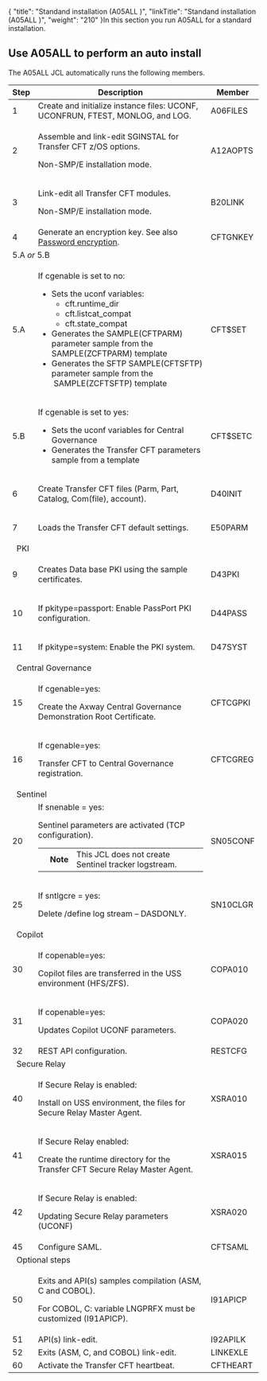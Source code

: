 {
    "title": "Standand installation (A05ALL )",
    "linkTitle": "Standand installation (A05ALL )",
    "weight": "210"
}In this section you run A05ALL for a standard installation.

## Use A05ALL to perform an auto install

The A05ALL JCL automatically runs the following members.

<table data-cellspacing="0">
<thead>
<tr class="header">
<th>Step</th>
<th>Description</th>
<th>Member</th>
</tr>
</thead>
<tbody>
<tr class="odd">
<td>1</td>
<td>Create and initialize instance files: UCONF, UCONFRUN, FTEST, MONLOG, and LOG.</td>
<td>A06FILES</td>
</tr>
<tr class="even">
<td>2</td>
<td><p>Assemble and link-edit SGINSTAL for Transfer CFT z/OS options.</p>
<p>Non-SMP/E installation mode.</p></td>
<td>A12AOPTS</td>
</tr>
<tr class="odd">
<td>3</td>
<td><p>Link-edit all Transfer CFT modules.</p>
<p>Non-SMP/E installation mode.</p></td>
<td>B20LINK</td>
</tr>
<tr class="even">
<td>4</td>
<td>Generate an encryption key. See also <a href="../t_customize_instance_zos">Password encryption</a>.</td>
<td>CFTGNKEY</td>
</tr>
<tr class="odd">
<td colspan="3">5.A <em>or</em> 5.B</td>
</tr>
<tr class="even">
<td>5.A</td>
<td><p>If cgenable is set to no:</p>
<ul>
<li>Sets the uconf variables:
<ul>
<li>cft.runtime_dir</li>
<li>cft.listcat_compat</li>
<li>cft.state_compat</li>
</ul></li>
<li>Generates the SAMPLE(CFTPARM) parameter sample from the SAMPLE(ZCFTPARM) template</li>
<li>Generates the SFTP SAMPLE(CFTSFTP) parameter sample from the  SAMPLE(ZCFTSFTP) template</li>
</ul></td>
<td>CFT$SET</td>
</tr>
<tr class="odd">
<td>5.B</td>
<td><p>If cgenable is set to yes:</p>
<ul>
<li>Sets the uconf variables for Central Governance</li>
<li>Generates the Transfer CFT parameters sample from a template</li>
</ul></td>
<td>CFT$SETC</td>
</tr>
<tr class="even">
<td>6</td>
<td><p>Create Transfer CFT files (Parm, Part, Catalog, Com(file), account).</p></td>
<td>D40INIT</td>
</tr>
<tr class="odd">
<td>7</td>
<td><p>Loads the Transfer CFT default settings.</p></td>
<td>E50PARM</td>
</tr>
<tr class="even">
<td colspan="2">  PKI</td>
<td> </td>
</tr>
<tr class="odd">
<td>9</td>
<td><p>Creates Data base PKI using the sample certificates.</p></td>
<td>D43PKI</td>
</tr>
<tr class="even">
<td>10</td>
<td><p>If pkitype=passport: Enable PassPort PKI configuration.</p></td>
<td>D44PASS</td>
</tr>
<tr class="odd">
<td>11</td>
<td><p>If pkitype=system: Enable the PKI system.</p></td>
<td>D47SYST</td>
</tr>
<tr class="even">
<td colspan="2">  Central Governance</td>
<td> </td>
</tr>
<tr class="odd">
<td>15</td>
<td><p>If cgenable=yes:</p>
<p>Create the Axway <span>Central Governance</span> Demonstration Root Certificate.</p></td>
<td>CFTCGPKI</td>
</tr>
<tr class="even">
<td>16</td>
<td><p>If cgenable=yes:</p>
<p>Transfer CFT to <span>Central Governance</span> registration.</p></td>
<td>CFTCGREG</td>
</tr>
<tr class="odd">
<td colspan="2">  Sentinel</td>
<td> </td>
</tr>
<tr class="even">
<td>20</td>
<td>If snenable = yes:
<p>Sentinel parameters are activated (TCP configuration).</p>
<table data-cellpadding="0" data-cellspacing="0">
<tbody>
<tr class="odd">
<td data-valign="top"></td>
<td data-valign="top"><span><strong>Note</strong></span></td>
<td data-mc-autonum="&lt;b&gt;Note&lt;/b&gt;" data-valign="top">This JCL does not create Sentinel tracker logstream.</td>
</tr>
</tbody>
</table></td>
<td>SN05CONF</td>
</tr>
<tr class="odd">
<td>25</td>
<td><p>If sntlgcre = yes:</p>
<p>Delete /define log stream – DASDONLY.</p></td>
<td>SN10CLGR</td>
</tr>
<tr class="even">
<td colspan="2">  Copilot</td>
<td> </td>
</tr>
<tr class="odd">
<td>30</td>
<td><p>If copenable=yes:</p>
<p>Copilot files are transferred in the USS environment (HFS/ZFS).</p></td>
<td>COPA010</td>
</tr>
<tr class="even">
<td>31</td>
<td><p>If copenable=yes:</p>
<p>Updates Copilot UCONF parameters.</p></td>
<td>COPA020</td>
</tr>
<tr class="odd">
<td>32</td>
<td>REST API configuration.</td>
<td>RESTCFG</td>
</tr>
<tr class="even">
<td colspan="2">  Secure Relay</td>
<td> </td>
</tr>
<tr class="odd">
<td>40</td>
<td><p>If Secure Relay is enabled:</p>
<p>Install on USS environment, the files for Secure Relay Master Agent.</p></td>
<td>XSRA010</td>
</tr>
<tr class="even">
<td>41</td>
<td><p>If Secure Relay enabled:</p>
<p>Create the runtime directory for the Transfer CFT Secure Relay Master Agent.</p></td>
<td>XSRA015</td>
</tr>
<tr class="odd">
<td>42</td>
<td><p>If Secure Relay is enabled:</p>
<p>Updating Secure Relay parameters (UCONF)</p></td>
<td>XSRA020</td>
</tr>
<tr class="even">
<td>45</td>
<td>Configure SAML.</td>
<td>CFTSAML</td>
</tr>
<tr class="odd">
<td colspan="2">  Optional steps</td>
<td> </td>
</tr>
<tr class="even">
<td>50</td>
<td><p>Exits and API(s) samples compilation (ASM, C and COBOL).</p>
<p>For COBOL, C: variable LNGPRFX must be customized (I91APICP).</p></td>
<td>I91APICP</td>
</tr>
<tr class="odd">
<td>51</td>
<td>API(s) link-edit.</td>
<td>I92APILK</td>
</tr>
<tr class="even">
<td>52</td>
<td>Exits (ASM, C, and COBOL) link-edit.</td>
<td>LINKEXLE</td>
</tr>
<tr class="odd">
<td>60</td>
<td>Activate the Transfer CFT heartbeat.</td>
<td>CFTHEART</td>
</tr>
</tbody>
</table>
